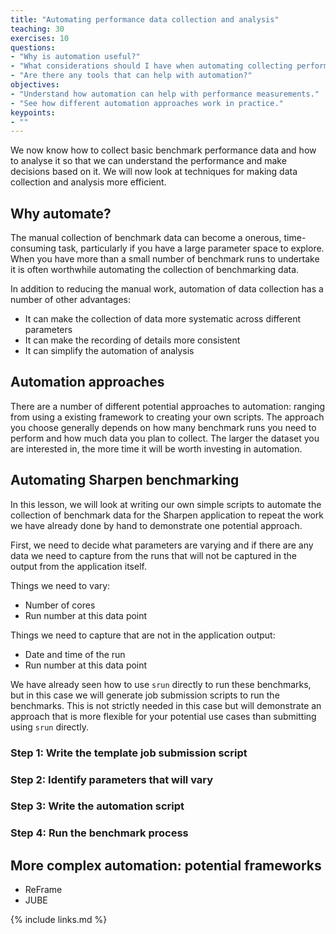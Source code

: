 ```yaml
---
title: "Automating performance data collection and analysis"
teaching: 30
exercises: 10
questions:
- "Why is automation useful?"
- "What considerations should I have when automating collecting performance data?"
- "Are there any tools that can help with automation?"
objectives:
- "Understand how automation can help with performance measurements."
- "See how different automation approaches work in practice."
keypoints:
- ""
---
```


We now know how to collect basic benchmark performance data and how to analyse it
so that we can understand the performance and make decisions based on it. We will
now look at techniques for making data collection and analysis more efficient.

## Why automate?

The manual collection of benchmark data can become a onerous, time-consuming task,
particularly if you have a large parameter space to explore. When you have more 
than a small number of benchmark runs to undertake it is often worthwhile automating
the collection of benchmarking data.

In addition to reducing the manual work, automation of data collection has a number
of other advantages:
 - It can make the collection of data more systematic across different parameters
 - It can make the recording of details more consistent
 - It can simplify the automation of analysis

## Automation approaches

There are a number of different potential approaches to automation: ranging from
using a existing framework to creating your own scripts. The approach you choose
generally depends on how many benchmark runs you need to perform and how much
data you plan to collect. The larger the dataset you are interested in, the more
time it will be worth investing in automation.

## Automating Sharpen benchmarking

In this lesson, we will look at writing our own simple scripts to automate the
collection of benchmark data for the Sharpen application to repeat the work we
have already done by hand to demonstrate one potential approach.

First, we need to decide what parameters are varying and if there are any data
we need to capture from the runs that will not be captured in the output from the
application itself.

Things we need to vary:
 - Number of cores
 - Run number at this data point

Things we need to capture that are not in the application output:
 - Date and time of the run
 - Run number at this data point

We have already seen how to use `srun` directly to run these benchmarks, but in
this case we will generate job submission scripts to run the benchmarks. This is
not strictly needed in this case but will demonstrate an approach that is more 
flexible for your potential use cases than submitting using `srun` directly.

### Step 1: Write the template job submission script

### Step 2: Identify parameters that will vary

### Step 3: Write the automation script

### Step 4: Run the benchmark process

## More complex automation: potential frameworks

- ReFrame
- JUBE

{% include links.md %}